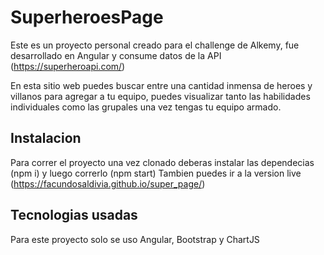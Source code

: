 # SuperheroesPage

Este es un proyecto personal creado para el challenge de Alkemy, fue desarrollado en Angular y consume datos de la API (https://superheroapi.com/)

En esta sitio web puedes buscar entre una cantidad inmensa de heroes y villanos para agregar a tu equipo, puedes visualizar tanto las habilidades individuales como las grupales una vez tengas tu equipo armado.

## Instalacion

Para correr el proyecto una vez clonado deberas instalar las dependecias (npm i) y luego correrlo (npm start)
Tambien puedes ir a la version live (https://facundosaldivia.github.io/super_page/)

## Tecnologias usadas

Para este proyecto solo se uso Angular, Bootstrap y ChartJS
